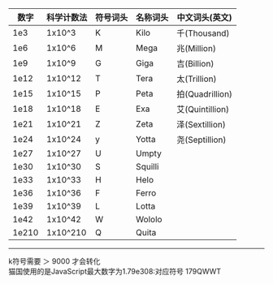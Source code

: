 | 数字		| 科学计数法|符号词头	|名称词头	|中文词头(英文)		|
| --------	| -------	| -------	| ----		| ----				|
| 1e3		| 1x10^3	|K			|Kilo		|千(Thousand)		|
| 1e6		| 1x10^6	|M			|Mega		|兆(Million)		|
| 1e9		| 1x10^9	|G			|Giga		|吉(Billion)		|
|  1e12		| 1x10^12	|T			|Tera		|太(Trillion)		|
|  1e15		| 1x10^15	|P			|Peta		|拍(Quadrillion)	|
|  1e18		| 1x10^18	|E			|Exa		|艾(Quintillion)	|
|  1e21		| 1x10^21	|Z			|Zeta		|泽(Sextillion)		|
|   1e24	| 1x10^24	|y			|Yotta		|尧(Septillion)		|
|  1e27		| 1x10^27	|U			|Umpty		|					|
|  1e30		| 1x10^30	|S			|Squilli	|					|
|  1e33		| 1x10^33	|H			|Helo		|					|
|  1e36		| 1x10^36	|F			|Ferro		|					|
|  1e39		| 1x10^39	|L			|Lotta		|					|
|  1e42		| 1x10^42	|W			|Wololo		|					|
|  1e210	| 1x10^210	|Q			|Quita		|&nbsp;|  

---
k符号需要 ＞ 9000 才会转化  
猫国使用的是JavaScript最大数字为1.79e308:对应符号 179QWWT
